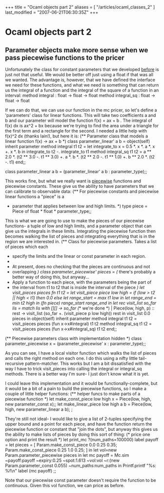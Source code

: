 +++
title = "Ocaml objects part 2"
aliases = [ "/articles/ocaml_classes_2" ]
last_modified = "2007-06-21T06:30:35Z"
+++
# Ocaml objects part 2

## Parameter objects make more sense when we pass piecewise functions to the pricer

Unfortunately the class for constant parameters that we developed
[before][5] is just not that useful. We would be better off just using a
float if that was all we wanted. The advantage is, however, that we
have defined the interface we need for these functions, and what we
need is something that can return us the integral of a function and the
integral of the square of a function in an interval:
method integral :       float -> float -> float
method integral_sq :    float -> float -> float

If we can do that, we can use our function in the mc pricer, so let's
define a 'parameters' class for linear functions. This will take two
coefficients a and b and our parameter will model the function f(x) =
ax + b . The integral of f(x) dx is ax^2 + bx because we're trying to
find the area under a triangle for the first term and a rectangle for
the second. I needed a little help with f(x)^2 dx (thanks Iain!), but
here it is:
(** Parameter class that models a linear function f(x) -> ax + b *)
class parameter_linear' a b =
object(self)
inherit parameter
method integral t1 t2 =
let integrate_to x = 0.5 *. x *. a *. x +. x *. b in
integrate_to t2 -. integrate_to t1
method integral_sq t1 t2 =
a ** 2.0 *. (t2 ** 3.0 -. t1 ** 3.0) +.
a *. b *. (t2 ** 2.0 -. t1 ** 1.0) +.
b ** 2.0 *. (t2 -. t1)
end;;

class parameter_linear a b = (parameter_linear' a b : parameter_type);;

This works fine, but what we really want is [piecewise][6] functions and
piecewise constants. These give us the ability to have parameters that
we can calibrate to observable data:
(** For piecewise constants and piecewise linear functions a "piece" is a
* parameter that applies between low and high limits. *)
type piece = Piece of float * float * parameter_type;;

This is what we are going to use to make the pieces of our piecewise
functions- a tuple of low and high limits, and a parameter object that
can give us the integrals in these limits. Integrating the piecewise
function then becomes walking the list of pieces and integrating
everything that is in the region we are interested in.
(** Class for piecewise parameters.  Takes a list of pieces which each
* specify the limits and the linear or const parameter in each region.
*
* At present, does no checking that the pieces are continuous and not
* overlapping *)
class parameter_piecewise' pieces =
(* there's probably a better way of doing this, but anyway...
* Apply a function to each piece, with the parameters being the part of
* the interval from t1 to t2 that is inside the interval of the piece *)
let visit_pieces pieces fn t1 t2 =
let visit_piece piece low high =
if (low > t2 || high < t1) then
0.0
else
let range_start = max t1 low in
let range_end = min t2 high in
(fn piece) range_start range_end in
let rec visit_list so_far lis =
match lis with
[][] -> so_far (** we're done *)
| Piece(low, high, p) :: rest -> visit_list (so_far +. (visit_piece p
low high)) rest
in
visit_list 0.0 pieces
in
object(self)
inherit parameter
method integral t1 t2 = visit_pieces pieces (fun x->x#integral) t1 t2
method integral_sq t1 t2 = visit_pieces pieces (fun x->x#integral_sq) t1 t2
end;;

(** Piecewise parameters class with implementation hidden *)
class parameter_piecewise x = (parameter_piecewise' x : parameter_type);;

As you can see, I have a local visitor function which walks the list of
pieces and calls the right method on each one. I do this using a nifty
little tail-recursive pattern-matcher. This works but I am a bit
dissatisfied with the way I have to trick visit_pieces into calling the
integral or integral_sq methods. There is a better way I'm sure- I just
don't know what it is yet.

I could leave this implementation and it would be
functionally-complete, but it would be a bit of a pain to build the
piecewise functions, so I make a couple of little helper functions:
(** helper funcs to make parts of a piecewise function *)
let make_const_piece low high x = Piece(low, high, new parameter_const x);;
let make_linear_piece low high a b = Piece(low, high, new parameter_linear a b);
;

They're still not ideal- I would like to give a list of 2-tuples
specifying the upper bound and a point for each piece, and have the
function return the piecewise function or constant that "join the
dots", but anyway this gives us the ability to make lists of pieces by
doing this sort of thing:
(* price one option and print the result  *)
let print_mc ?(num_paths=100000) label payoff =
let pieces = [
Param.make_const_piece 0.0 0.25 0.35;
Param.make_const_piece 0.25 1.0 0.25;
] in
let vol=new Param.parameter_piecewise pieces in
let mc payoff =
Mc.sim
~payoff:payoff
~expiry:0.25
~spot:1.613
~vol:vol
~r:(new Param.parameter_const 0.055)
~num_paths:num_paths
in
Printf.printf "%s: %f\n" label (mc payoff)
;;

Note that our piecewise const parameter doesn't require the function to
be continuous. Given this vol function, we can price as before.

[1]: http://www.uncarved.com/articles/ocaml_classes_2
[2]: http://www.uncarved.com/
[3]: http://www.uncarved.com/articles/contact
[4]: http://www.uncarved.com/login/
[5]: http://www.uncarved.com/blog/ocaml_classes.mrk
[6]: http://mathforum.org/library/drmath/sets/select/dm_piecewise.html
[7]: http://www.uncarved.com/tags/computers
[8]: mailto:sean@uncarved.com
[9]: http://creativecommons.org/licenses/by-sa/4.0/
